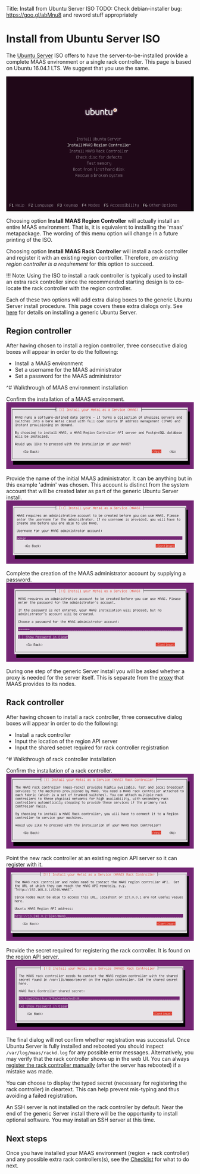 Title: Install from Ubuntu Server ISO
TODO:  Check debian-installer bug: https://goo.gl/abMnu8 and reword stuff appropriately


# Install from Ubuntu Server ISO

The [Ubuntu Server](http://www.ubuntu.com/download/server) ISO offers to have
the server-to-be-installed provide a complete MAAS environment or a single rack
controller. This page is based on Ubuntu 16.04.1 LTS. We suggest that you use
the same.

![server install menu](../media/iso-install_01.png)

Choosing option **Install MAAS Region Controller** will actually install an
entire MAAS environment. That is, it is equivalent to installing the 'maas'
metapackage. The wording of this menu option will change in a future printing
of the ISO.

Choosing option **Install MAAS Rack Controller** will install a rack
controller and register it with an existing region controller. Therefore,
*an existing region controller is a requirement* for this option to succeed.

!!! Note: Using the ISO to install a rack controller is typically used to
install an extra rack controller since the recommended starting design is to
co-locate the rack controller with the region controller.

Each of these two options will add extra dialog boxes to the generic Ubuntu
Server install procedure. This page covers these extra dialogs only. See
[here](https://help.ubuntu.com/lts/serverguide/installing-from-cd.html)
for details on installing a generic Ubuntu Server.


## Region controller

After having chosen to install a region controller, three consecutive dialog
boxes will appear in order to do the following:

- Install a MAAS environment
- Set a username for the MAAS administrator
- Set a password for the MAAS administrator

^# Walkthrough of MAAS environment installation

  Confirm the installation of a MAAS environment.
  ![region controller install dialog 1](../media/iso-install-region_01.png)
  
  Provide the name of the initial MAAS administrator. It can be anything but in
  this example 'admin' was chosen. This account is distinct from the system
  account that will be created later as part of the generic Ubuntu Server
  install.
  ![region controller install dialog 2](../media/iso-install-region_02.png)
  
  Complete the creation of the MAAS administrator account by supplying a
  password.
  ![region controller install dialog 3](../media/iso-install-region_03.png)

During one step of the generic Server install you will be asked whether a proxy
is needed for the server itself. This is separate from the [proxy][proxy] that
MAAS provides to its nodes.


## Rack controller

After having chosen to install a rack controller, three consecutive dialog
boxes will appear in order to do the following:

- Install a rack controller
- Input the location of the region API server
- Input the shared secret required for rack controller registration

^# Walkthrough of rack controller installation

  Confirm the installation of a rack controller.
  ![rack controller install dialog 1](../media/iso-install-rack_01.png)

  Point the new rack controller at an existing region API server so it can
  register with it.
  ![rack controller install dialog 2](../media/iso-install-rack_02.png)

  Provide the secret required for registering the rack controller. It is found
  on the region API server.
  ![rack controller install dialog 3](../media/iso-install-rack_03.png)

The final dialog will not confirm whether registration was successful. Once
Ubuntu Server is fully installed and rebooted you should inspect
`/var/log/maas/rackd.log` for any possible error messages.  Alternatively, you
may verify that the rack controller shows up in the web UI.  You can always
[register the rack controller
manually](manage-cli-advanced.md#install-a-rack-controller)
(after the server has rebooted) if a mistake was made.

You can choose to display the typed secret (necessary for registering the rack
controller) in cleartext. This can help prevent mis-typing and thus avoiding a
failed registration.

An SSH server is not installed on the rack controller by default. Near the end
of the generic Server install there will be the opportunity to install optional
software. You may install an SSH server at this time.


## Next steps

Once you have installed your MAAS environment (region + rack controller) and
any possible extra rack controllers(s), see the
[Checklist](installconfig-checklist.md) for what to do next.


<!-- LINKS -->

[proxy]: installconfig-network-proxy.md
